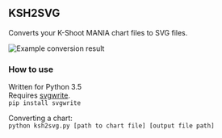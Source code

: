 ## KSH2SVG
Converts your K-Shoot MANIA chart files to SVG files.

![Example conversion result](https://drewol.s-ul.eu/ztjqbhSL.png)

### How to use
Written for Python 3.5  
Requires [svgwrite](https://github.com/mozman/svgwrite).  
`pip install svgwrite`

Converting a chart:  
`python ksh2svg.py [path to chart file] [output file path]`
